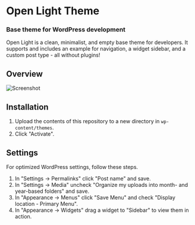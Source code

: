 # Open Light Theme

### Base theme for WordPress development

Open Light is a clean, minimalist, and empty base theme for developers. It supports and includes an example for navigation, a widget sidebar, and a custom post type - all without plugins!

## Overview

![](https://github.com/alfinsuryaS/open-light-wp-theme/blob/master/screenshot.png "Screenshot")

## Installation

1. Upload the contents of this repository to a new directory in `wp-content/themes`.
1. Click "Activate".

## Settings

For optimized WordPress settings, follow these steps.

1. In "Settings -> Permalinks" click "Post name" and save.
1. In "Settings -> Media" uncheck "Organize my uploads into month- and year-based folders" and save.
1. In "Appearance -> Menus" click "Save Menu" and check "Display location - Primary Menu".
1. In "Appearance -> Widgets" drag a widget to "Sidebar" to view them in action.